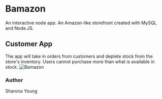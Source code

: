# Bamazon
An interactive node app. An Amazon-like storefront created with MySQL and Node.JS.

## Customer App
The app will take in orders from customers and deplete stock from the store's inventory. Users cannot purchase more than what is available in stock.
![Bamazon](customerApp.gif)



### Author
Sharona Young

